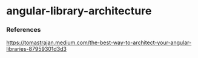 # angular-library-architecture

### References

https://tomastrajan.medium.com/the-best-way-to-architect-your-angular-libraries-87959301d3d3
